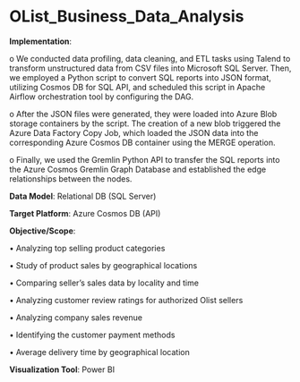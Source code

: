 # OList_Business_Data_Analysis

**Implementation**:

o	We conducted data profiling, data cleaning, and ETL tasks using Talend to transform unstructured data from CSV files into Microsoft SQL Server. Then, we employed a Python script to convert SQL reports into JSON format, utilizing Cosmos DB for SQL API, and scheduled this script in Apache Airflow orchestration tool by configuring the DAG.

o	After the JSON files were generated, they were loaded into Azure Blob storage containers by the script. The creation of a new blob triggered the Azure Data Factory Copy Job, which loaded the JSON data into the corresponding Azure Cosmos DB container using the MERGE operation.

o	Finally, we used the Gremlin Python API to transfer the SQL reports into the Azure Cosmos Gremlin Graph Database and established the edge relationships between the nodes.



**Data Model**: Relational DB (SQL Server) 

**Target Platform**: Azure Cosmos DB (API) 

**Objective/Scope**:

• Analyzing top selling product categories

• Study of product sales by geographical locations

• Comparing seller’s sales data by locality and time

• Analyzing customer review ratings for authorized Olist sellers

• Analyzing company sales revenue

• Identifying the customer payment methods

• Average delivery time by geographical location


**Visualization Tool**: Power BI
